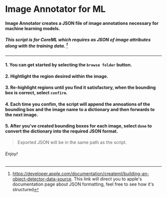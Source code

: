 # Image Annotator for ML

#### Image Annotator creates a JSON file of image annotations necessary for machine learning models.
##### This script is for CoreML which requires as JSON of image attributes along with the training data. [^1]

---

#### 1. You can get started by selecting the `browse folder` button.
#### 2. Hightlight the region desired within the image.
#### 3. Re-highlight regions until you find it satisfactory, when the bounding box is correct, select `confirm`.
#### 4. Each time you confim, the script will append the annoations of the bounding box and the image name to a dictionary and then forwards to the next image.
#### 5. After you've created bounding boxes for each image, select `done` to convert the dictionary into the required JSON format. 
> Exported JSON will be in the same path as the script.
[^1]: https://developer.apple.com/documentation/createml/building-an-object-detector-data-source.
  This link will direct you to apple's documentation page about JSON formatting, feel free to see how it's structured
  
 ###### Enjoy!
